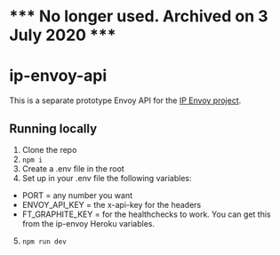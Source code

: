 # *** No longer used. Archived on 3 July 2020 ***

# ip-envoy-api

This is a separate prototype Envoy API for the [IP Envoy project](https://github.com/Financial-Times/ip-envoy).

## Running locally

1. Clone the repo
2. `npm i`
3. Create a .env file in the root
4. Set up in your .env file the following variables:
  * PORT = any number you want
  * ENVOY_API_KEY = the x-api-key for the headers
  * FT_GRAPHITE_KEY = for the healthchecks to work. You can get this from the ip-envoy Heroku variables.
5. `npm run dev`
